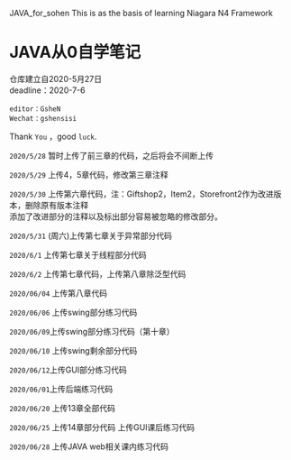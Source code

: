 JAVA_for_sohen
This is as the basis of learning Niagara N4 Framework<br>

# JAVA从0自学笔记<br>

仓库建立自2020-5月27日<br>
deadline：2020-7-6<br>

    editor：GsheN
    Wechat：gshensisi
    
    
Thank `You` ，good `luck`.

`2020/5/28` 暂时上传了前三章的代码，之后将会不间断上传<br>

`2020/5/29` 上传4，5章代码，修改第三章注释<br>

`2020/5/30` 上传第六章代码，注：Giftshop2，Item2，Storefront2作为改进版本，删除原有版本注释<br>
            添加了改进部分的注释以及标出部分容易被忽略的修改部分。
            
`2020/5/31` (周六)上传第七章关于异常部分代码        

`2020/6/1`  上传第七章关于线程部分代码

`2020/6/2`  上传第七章代码，上传第八章除泛型代码

`2020/06/04` 上传第八章代码

`2020/06/06` 上传swing部分练习代码

`2020/06/09`上传swing部分练习代码（第十章）

`2020/06/10` 上传swing剩余部分代码

`2020/06/12`上传GUI部分练习代码

`2020/06/01`上传后端练习代码

`2020/06/20` 上传13章全部代码

`2020/06/25` 上传14章部分代码 上传GUI课后练习代码

`2020/06/28` 上传JAVA web相关课内练习代码
